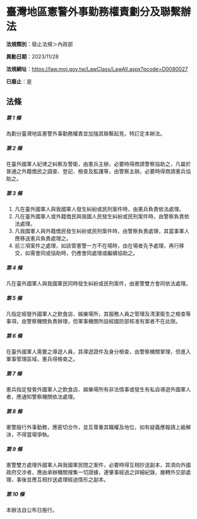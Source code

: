 # 臺灣地區憲警外事勤務權責劃分及聯繫辦法

**法規類別**：廢止法規＞內政部

**異動日期**：2023/11/28  

**法規網址**：https://law.moj.gov.tw/LawClass/LawAll.aspx?pcode=D0080027

**已廢止**：是



## 法條
##### 第 1 條
為劃分臺灣地區憲警外事勤務權責並加強其聯繫起見，特訂定本辦法。

##### 第 2 條
在臺外國軍人紀律之糾察及警衛，由憲兵主辦，必要時得商請警察協助之，凡屬於普通之外籍僑民之調查、登記、檢查及監護等，由警察主辦。必要時得商請憲兵協助之。

##### 第 3 條
1. 凡在臺外國軍人與我國軍人發生糾紛或民刑案件時，由憲兵負責依法處理。
1. 凡在臺外國軍人或外籍僑民與我國人民發生糾紛或民刑案件時，由警察負責依法處理。
1. 凡我國軍人與外籍僑民發生糾紛或民刑案件時，由警察負責處理，其當事軍人應移送憲兵負責處理之。
1. 前三項案件之處理，如該管憲警一方不在場時，由在場者先予處理，再行移交，如需會同或協助時，仍應會同處理或繼續協助之。

##### 第 4 條
凡在臺外國軍人與我國軍民同時發生糾紛或民刑案件，由憲警雙方會同依法處理。

##### 第 5 條
凡指定經營外國軍人之飲食店、娛樂場所，其服務人員之管理及清潔衛生之檢查等事項，由警察機關負責辦理，但軍事機關所設經國防部核准有案者不在此限。

##### 第 6 條
在臺外國軍人需要之導遊人員，其導遊證件及身分檢查，由警察機關掌理，但進入軍事管理區域，憲兵得檢查之。

##### 第 7 條
憲兵指定發覺外國軍人之飲食店、娛樂場所有非法情事或發生有私自導遊外國軍人者，應通知警察機關依法處理。

##### 第 8 條
憲警服行外事勤務，應密切合作，並互尊重其職權及地位，如有疑義應報請上級解決，不得當場爭執。

##### 第 9 條
憲警雙方處理外國軍人與我國軍民間之案件，必要時得互相抄送副本，其須向外國政府交涉者，應由承辦機關搜集一切證據，連肇事經過之詳細紀錄，層轉外交部處理，事後並應互相抄送處理經過情形之副本。

##### 第 10 條
本辦法自公布日施行。


